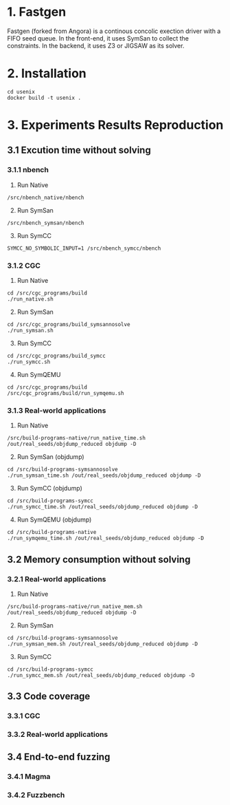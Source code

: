 # 1. Fastgen

Fastgen (forked from Angora) is a continous concolic exection driver with a FIFO seed queue. In the front-end, it uses SymSan to collect the constraints. In the backend, it uses Z3 or JIGSAW as its solver.

# 2. Installation

```
cd usenix
docker build -t usenix .
```

# 3. Experiments Results Reproduction


## 3.1 Excution time without solving 

### 3.1.1 nbench

1. Run Native

```
/src/nbench_native/nbench
```

2. Run SymSan

```
/src/nbench_symsan/nbench
```

3. Run SymCC

```
SYMCC_NO_SYMBOLIC_INPUT=1 /src/nbench_symcc/nbench
```

### 3.1.2 CGC

1. Run Native

```
cd /src/cgc_programs/build
./run_native.sh
```

2. Run SymSan

```
cd /src/cgc_programs/build_symsannosolve
./run_symsan.sh
```

3. Run SymCC

```
cd /src/cgc_programs/build_symcc
./run_symcc.sh
```

4. Run SymQEMU

```
cd /src/cgc_programs/build
/src/cgc_programs/build/run_symqemu.sh
```

### 3.1.3 Real-world applications

1. Run Native

```
/src/build-programs-native/run_native_time.sh /out/real_seeds/objdump_reduced objdump -D
```

2. Run SymSan (objdump)

```
cd /src/build-programs-symsannosolve
./run_symsan_time.sh /out/real_seeds/objdump_reduced objdump -D
```

3. Run SymCC (objdump)

```
cd /src/build-programs-symcc
./run_symcc_time.sh /out/real_seeds/objdump_reduced objdump -D
```

4. Run SymQEMU (objdump)

```
cd /src/build-programs-native
./run_symqemu_time.sh /out/real_seeds/objdump_reduced objdump -D
```

## 3.2 Memory consumption without solving

### 3.2.1 Real-world applications

1. Run Native

```
/src/build-programs-native/run_native_mem.sh /out/real_seeds/objdump_reduced objdump -D
```

2. Run SymSan

```
cd /src/build-programs-symsannosolve
./run_symsan_mem.sh /out/real_seeds/objdump_reduced objdump -D
```

3. Run SymCC

```
cd /src/build-programs-symcc
./run_symcc_mem.sh /out/real_seeds/objdump_reduced objdump -D
```

## 3.3 Code coverage

### 3.3.1 CGC
### 3.3.2 Real-world applications

## 3.4 End-to-end fuzzing

### 3.4.1 Magma
### 3.4.2 Fuzzbench


